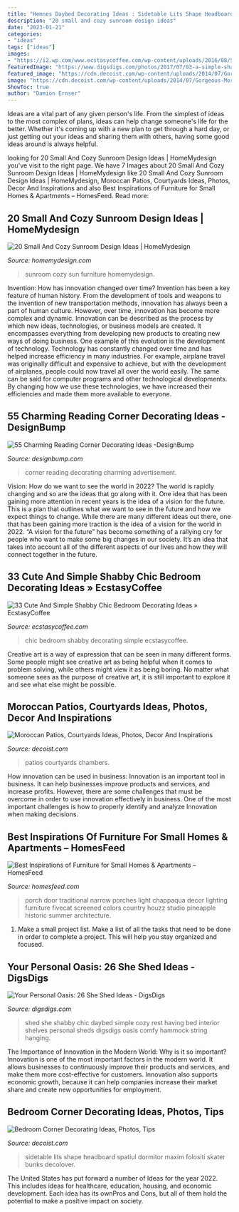 ```yaml
---
title: "Hemnes Daybed Decorating Ideas : Sidetable Lits Shape Headboard Spatiul Dormitor Maxim Folositi Skater Bunks Decolover"
description: "20 small and cozy sunroom design ideas"
date: "2023-01-21"
categories:
- "ideas"
tags: ["ideas"]
images:
- "https://i2.wp.com/www.ecstasycoffee.com/wp-content/uploads/2016/08/Small-White-Chic-Bedroom.jpg"
featuredImage: "https://www.digsdigs.com/photos/2017/07/03-a-simple-shabby-chic-she-shed-with-a-daybed-and-some-shelves-for-having-a-cozy-rest.jpg"
featured_image: "https://cdn.decoist.com/wp-content/uploads/2014/07/Gorgeous-Moroccan-patio-is-perfect-for-a-home-with-Mediterranean-theme.jpg"
image: "https://cdn.decoist.com/wp-content/uploads/2014/07/Gorgeous-Moroccan-patio-is-perfect-for-a-home-with-Mediterranean-theme.jpg"
ShowToc: true
author: "Damion Ernser"
---
```



Ideas are a vital part of any given person's life. From the simplest of ideas to the most complex of plans, ideas can help change someone's life for the better. Whether it's coming up with a new plan to get through a hard day, or just getting out your ideas and sharing them with others, having some good ideas around is always helpful.

	

		
looking for 20 Small And Cozy Sunroom Design Ideas | HomeMydesign you've visit to the right page. We have 7 Images about 20 Small And Cozy Sunroom Design Ideas | HomeMydesign like 20 Small And Cozy Sunroom Design Ideas | HomeMydesign, Moroccan Patios, Courtyards Ideas, Photos, Decor And Inspirations and also Best Inspirations of Furniture for Small Homes &amp; Apartments – HomesFeed. Read more:
		
    
## 20 Small And Cozy Sunroom Design Ideas | HomeMydesign

<img loading=lazy src="http://homemydesign.com/wp-content/uploads/2015/03/small-sunroom-furniture.jpg" onerror="this.onerror=null;this.src='https://tse1.mm.bing.net/th?id=OIP.UaaOor9uKgS5XQMiVB4RXgHaJ4&amp;pid=15.1';" alt="20 Small And Cozy Sunroom Design Ideas | HomeMydesign">

_Source: homemydesign.com_

>sunroom cozy sun furniture homemydesign. 

	

Invention: How has innovation changed over time?
Invention has been a key feature of human history. From the development of tools and weapons to the invention of new transportation methods, innovation has always been a part of human culture. However, over time, innovation has become more complex and dynamic. Innovation can be described as the process by which new ideas, technologies, or business models are created. It encompasses everything from developing new products to creating new ways of doing business.
One example of this evolution is the development of technology. Technology has constantly changed over time and has helped increase efficiency in many industries. For example, airplane travel was originally difficult and expensive to achieve, but with the development of airplanes, people could now travel all over the world easily. The same can be said for computer programs and other technological developments. By changing how we use these technologies, we have increased their efficiencies and made them more available to everyone.

    
## 55 Charming Reading Corner Decorating Ideas -DesignBump

<img loading=lazy src="https://designbump.com/wp-content/uploads/2015/11/reading-corner-nook21.jpg" onerror="this.onerror=null;this.src='https://tse3.mm.bing.net/th?id=OIP.MUY-9UMfu51YHl9ay29sSwHaKV&amp;pid=15.1';" alt="55 Charming Reading Corner Decorating Ideas -DesignBump">

_Source: designbump.com_

>corner reading decorating charming advertisement. 

	

Vision: How do we want to see the world in 2022?
The world is rapidly changing and so are the ideas that go along with it. One idea that has been gaining more attention in recent years is the idea of a vision for the future. This is a plan that outlines what we want to see in the future and how we expect things to change. While there are many different ideas out there, one that has been gaining more traction is the idea of a vision for the world in 2022. 
“A vision for the future” has become something of a rallying cry for people who want to make some big changes in our society. It’s an idea that takes into account all of the different aspects of our lives and how they will connect together in the future.

    
## 33 Cute And Simple Shabby Chic Bedroom Decorating Ideas » EcstasyCoffee

<img loading=lazy src="https://i2.wp.com/www.ecstasycoffee.com/wp-content/uploads/2016/08/Small-White-Chic-Bedroom.jpg" onerror="this.onerror=null;this.src='https://tse2.mm.bing.net/th?id=OIP.UAD_Let8f1s0UX6rpFtoZQHaJ4&amp;pid=15.1';" alt="33 Cute And Simple Shabby Chic Bedroom Decorating Ideas » EcstasyCoffee">

_Source: ecstasycoffee.com_

>chic bedroom shabby decorating simple ecstasycoffee. 

	

Creative art is a way of expression that can be seen in many different forms. Some people might see creative art as being helpful when it comes to problem solving, while others might view it as being boring. No matter what someone sees as the purpose of creative art, it is still important to explore it and see what else might be possible.

    
## Moroccan Patios, Courtyards Ideas, Photos, Decor And Inspirations

<img loading=lazy src="https://cdn.decoist.com/wp-content/uploads/2014/07/Gorgeous-Moroccan-patio-is-perfect-for-a-home-with-Mediterranean-theme.jpg" onerror="this.onerror=null;this.src='https://tse3.mm.bing.net/th?id=OIP.-8lPoNLVJ-0s6Wdh90BLNwHaFS&amp;pid=15.1';" alt="Moroccan Patios, Courtyards Ideas, Photos, Decor And Inspirations">

_Source: decoist.com_

>patios courtyards chambers. 

	

How innovation can be used in business:
Innovation is an important tool in business. It can help businesses improve products and services, and increase profits. However, there are some challenges that must be overcome in order to use innovation effectively in business. One of the most important challenges is how to properly identify and analyze Innovation when making decisions.

    
## Best Inspirations Of Furniture For Small Homes &amp; Apartments – HomesFeed

<img loading=lazy src="http://homesfeed.com/wp-content/uploads/2017/12/narrow-traditional-front-porch-a-pair-of-black-finishing-rocking-chairs-dark-finishing-wood-siding-floors-white-painted-wood-siding-exterior-walls-traditional-pendants-white-wood-railings.jpg" onerror="this.onerror=null;this.src='https://tse1.mm.bing.net/th?id=OIP.y_jNXanNfpyP8GWsSMh-fwHaLH&amp;pid=15.1';" alt="Best Inspirations of Furniture for Small Homes &amp; Apartments – HomesFeed">

_Source: homesfeed.com_

>porch door traditional narrow porches light chappaqua decor lighting furniture fivecat screened colors country houzz studio pineapple historic summer architecture. 

	

1. Make a small project list. Make a list of all the tasks that need to be done in order to complete a project. This will help you stay organized and focused. 

    
## Your Personal Oasis: 26 She Shed Ideas - DigsDigs

<img loading=lazy src="https://www.digsdigs.com/photos/2017/07/03-a-simple-shabby-chic-she-shed-with-a-daybed-and-some-shelves-for-having-a-cozy-rest.jpg" onerror="this.onerror=null;this.src='https://tse2.mm.bing.net/th?id=OIP.zhsuicACbtNoI_lnz4Ge-wHaH7&amp;pid=15.1';" alt="Your Personal Oasis: 26 She Shed Ideas - DigsDigs">

_Source: digsdigs.com_

>shed she shabby chic daybed simple cozy rest having bed interior shelves personal sheds digsdigs oasis comfy hammock string hanging. 

	

The Importance of Innovation in the Modern World: Why is it so important?
Innovation is one of the most important factors in the modern world. It allows businesses to continuously improve their products and services, and make them more cost-effective for customers. Innovation also supports economic growth, because it can help companies increase their market share and create new opportunities for employment.

    
## Bedroom Corner Decorating Ideas, Photos, Tips

<img loading=lazy src="https://cdn.decoist.com/wp-content/uploads/2014/07/Small-teen-girls-bedroom-makes-perfect-use-of-the-corner-space.jpg" onerror="this.onerror=null;this.src='https://tse2.mm.bing.net/th?id=OIP.KZbwk3Ga7T1ZE5PQMuV5VQHaE6&amp;pid=15.1';" alt="Bedroom Corner Decorating Ideas, Photos, Tips">

_Source: decoist.com_

>sidetable lits shape headboard spatiul dormitor maxim folositi skater bunks decolover. 

	

The United States has put forward a number of Ideas for the year 2022. This includes ideas for healthcare, education, housing, and economic development. Each idea has its ownPros and Cons, but all of them hold the potential to make a positive impact on society.

